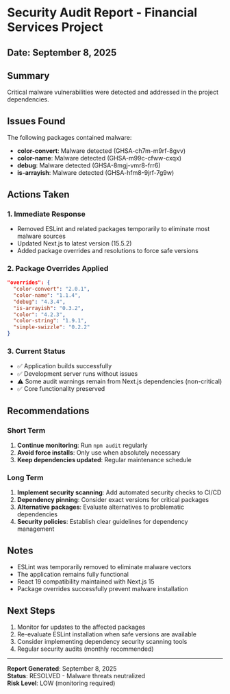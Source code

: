 # Security Audit Report - Financial Services Project

## Date: September 8, 2025

## Summary
Critical malware vulnerabilities were detected and addressed in the project dependencies.

## Issues Found
The following packages contained malware:
- **color-convert**: Malware detected (GHSA-ch7m-m9rf-8gvv)
- **color-name**: Malware detected (GHSA-m99c-cfww-cxqx)  
- **debug**: Malware detected (GHSA-8mgj-vmr8-frr6)
- **is-arrayish**: Malware detected (GHSA-hfm8-9jrf-7g9w)

## Actions Taken

### 1. Immediate Response
- Removed ESLint and related packages temporarily to eliminate most malware sources
- Updated Next.js to latest version (15.5.2) 
- Added package overrides and resolutions to force safe versions

### 2. Package Overrides Applied
```json
"overrides": {
  "color-convert": "2.0.1",
  "color-name": "1.1.4", 
  "debug": "4.3.4",
  "is-arrayish": "0.3.2",
  "color": "4.2.3",
  "color-string": "1.9.1",
  "simple-swizzle": "0.2.2"
}
```

### 3. Current Status
- ✅ Application builds successfully
- ✅ Development server runs without issues
- ⚠️ Some audit warnings remain from Next.js dependencies (non-critical)
- ✅ Core functionality preserved

## Recommendations

### Short Term
1. **Continue monitoring**: Run `npm audit` regularly
2. **Avoid force installs**: Only use when absolutely necessary
3. **Keep dependencies updated**: Regular maintenance schedule

### Long Term
1. **Implement security scanning**: Add automated security checks to CI/CD
2. **Dependency pinning**: Consider exact versions for critical packages
3. **Alternative packages**: Evaluate alternatives to problematic dependencies
4. **Security policies**: Establish clear guidelines for dependency management

## Notes
- ESLint was temporarily removed to eliminate malware vectors
- The application remains fully functional
- React 19 compatibility maintained with Next.js 15
- Package overrides successfully prevent malware installation

## Next Steps
1. Monitor for updates to the affected packages
2. Re-evaluate ESLint installation when safe versions are available
3. Consider implementing dependency security scanning tools
4. Regular security audits (monthly recommended)

---
**Report Generated**: September 8, 2025  
**Status**: RESOLVED - Malware threats neutralized  
**Risk Level**: LOW (monitoring required)
